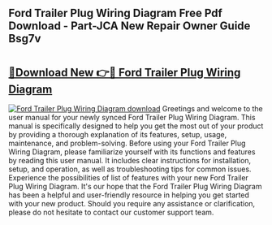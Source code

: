 ## Ford Trailer Plug Wiring Diagram Free Pdf Download - Part-JCA New Repair Owner Guide Bsg7v

# <h2><a href="http://dfo19k.blite.top/?on=Ford+Trailer+Plug+Wiring+Diagram">🔗Download New 👉🔴 Ford Trailer Plug Wiring Diagram</a></h2>

[![Ford Trailer Plug Wiring Diagram download](https://i.imgur.com/lujVjoI.png)](http://dfo19k.blite.top/?on=Ford+Trailer+Plug+Wiring+Diagram)
Greetings and welcome to the user manual for your newly synced Ford Trailer Plug Wiring Diagram. This manual is specifically designed to help you get the most out of your product by providing a thorough explanation of its features, setup, usage, maintenance, and problem-solving. Before using your Ford Trailer Plug Wiring Diagram, please familiarize yourself with its functions and features by reading this user manual. It includes clear instructions for installation, setup, and operation, as well as troubleshooting tips for common issues. Experience the possibilities of list of features with your new Ford Trailer Plug Wiring Diagram. It's our hope that the Ford Trailer Plug Wiring Diagram has been a helpful and user-friendly resource in helping you get started with your new product. Should you require any assistance or clarification, please do not hesitate to contact our customer support team.
